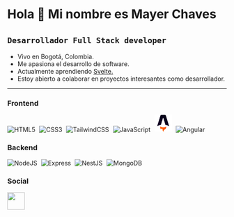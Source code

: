 Hola 👋 Mi nombre es Mayer Chaves
================================
**`Desarrollador Full Stack developer`**
----------------------------

* Vivo en Bogotá, Colombia.
* Me apasiona el desarrollo de software.
* Actualmente aprendiendo <a href="https://svelte.dev/">Svelte.</a>
* Estoy abierto a colaborar en proyectos interesantes como desarrollador.

---

### Frontend
<p align="left">
<img src="https://raw.githubusercontent.com/danielcranney/readme-generator/main/public/icons/skills/html5-colored.svg" width="40" height="40" style="padding-right:5px;" alt="HTML5"/>
<img src="https://raw.githubusercontent.com/danielcranney/readme-generator/main/public/icons/skills/css3-colored.svg" width="40" height="40" style="padding-right:5px;" alt="CSS3"/>
<img src="https://raw.githubusercontent.com/danielcranney/readme-generator/main/public/icons/skills/tailwindcss-colored.svg" width="40" height="40" style="padding-right:5px;" alt="TailwindCSS"/>
<img src="https://raw.githubusercontent.com/danielcranney/readme-generator/main/public/icons/skills/javascript-colored.svg" width="40" height="40" style="padding-right:5px;" alt="JavaScript"/>
<img src="https://raw.githubusercontent.com/github/explore/5cc0a03a302ec862c4aeac2a22a513ae31c35432/topics/astro/astro.png" width="40" height="40" style="padding-right:5px;" alt="Astro"/>
<img src="https://upload.wikimedia.org/wikipedia/commons/thumb/c/cf/Angular_full_color_logo.svg/2048px-Angular_full_color_logo.svg.png" width="48" height="48" style="padding-right:5px;" alt="Angular"/>
</p>

### Backend
<p align="left">
<img src="https://raw.githubusercontent.com/danielcranney/readme-generator/main/public/icons/skills/nodejs-colored.svg" width="40" height="40" style="padding-right:5px;" alt="NodeJS"/>
<img src="https://raw.githubusercontent.com/danielcranney/readme-generator/main/public/icons/skills/express-colored.svg" width="40" height="40" style="padding-right:5px;" alt="Express"/>
<img src="https://docs.nestjs.com/assets/logo-small.svg" width="34" height="34" style="padding-right:5px;" alt="NestJS"/>
<img src="https://raw.githubusercontent.com/danielcranney/readme-generator/main/public/icons/skills/mongodb-colored.svg" width="40" height="40" style="padding-right:5px;" alt="MongoDB"/>
</p>

### Social
<p align="left"> <a href="https://www.linkedin.com/in/mayer-chaves-90116824b/" target="_blank" rel="noreferrer"><img src="https://raw.githubusercontent.com/danielcranney/readme-generator/main/public/icons/socials/linkedin.svg" width="40" height="40" /></a></p>




